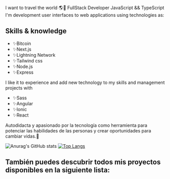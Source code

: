 <!-- # Hi 👋 my name is Carlos  
![](https://carlosdugarte.com/assets/images/greetings.png)  -->
<!-- ![](https://github.com/account](https://avatars.githubusercontent.com/u/73410324?v=4){width='100px'} -->

I want to travel the world 🌎🍃
FullStack Developer JavaScript && TypeScript
I'm development user interfaces to web applications using technologies as:  

## Skills & knowledge
- ✨Bitcoin
- ✨Next.js  
- ✨Lightning Network
- ✨Tailwind css
- ✨Node.js
- ✨Express

I like it to experience and add new technology to my skills and management projects with

- ✨Sass
- ✨Angular
- ✨Ionic
- ✨React

Autodidacta y apasionado por la tecnología como herramienta para potenciar las habilidades de las personas y crear oportunidades para cambiar vidas.💖

![Anurag's GitHub stats](https://github-readme-stats.vercel.app/api?username=cardugarte&show_icons=true&theme=dark&hide_border=false)
[![Top Langs](https://github-readme-stats.vercel.app/api/top-langs/?username=cardugarte&layout=compact&theme=dark&hide_border=false)](https://github.com/anuraghazra/github-readme-stats)

## También puedes descubrir todos mis proyectos disponibles en la siguiente lista:

<!--
**cardugarte/cardugarte** is a ✨ _special_ ✨ repository because its `README.md` (this file) appears on your GitHub profile.

Here are some ideas to get you started:

- 🔭 I’m currently working on ...
- 🌱 I’m currently learning ...
- 👯 I’m looking to collaborate on ...
- 🤔 I’m looking for help with ...
- 💬 Ask me about ...
- 📫 How to reach me: ...
- 😄 Pronouns: ...
- ⚡ Fun fact: ...
-->
